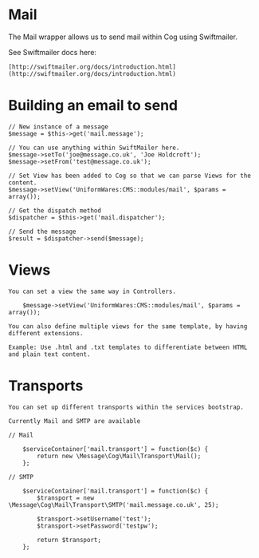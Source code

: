 # Mail

The Mail wrapper allows us to send mail within Cog using Swiftmailer.

See Swiftmailer docs here:

    [http://swiftmailer.org/docs/introduction.html](http://swiftmailer.org/docs/introduction.html)

# Building an email to send

    // New instance of a message
    $message = $this->get('mail.message');

    // You can use anything within SwiftMailer here.
    $message->setTo('joe@message.co.uk', 'Joe Holdcroft');
    $message->setFrom('test@message.co.uk');

    // Set View has been added to Cog so that we can parse Views for the content.
    $message->setView('UniformWares:CMS::modules/mail', $params = array());

    // Get the dispatch method
    $dispatcher = $this->get('mail.dispatcher');

    // Send the message
    $result = $dispatcher->send($message);

# Views

    You can set a view the same way in Controllers.

        $message->setView('UniformWares:CMS::modules/mail', $params = array());

    You can also define multiple views for the same template, by having different extensions.

    Example: Use .html and .txt templates to differentiate between HTML and plain text content.

# Transports

    You can set up different transports within the services bootstrap.

    Currently Mail and SMTP are available

    // Mail

        $serviceContainer['mail.transport'] = function($c) {
            return new \Message\Cog\Mail\Transport\Mail();
        };

    // SMTP

        $serviceContainer['mail.transport'] = function($c) {
            $transport = new \Message\Cog\Mail\Transport\SMTP('mail.message.co.uk', 25);

            $transport->setUsername('test');
            $transport->setPassword('testpw');

            return $transport;
        };



